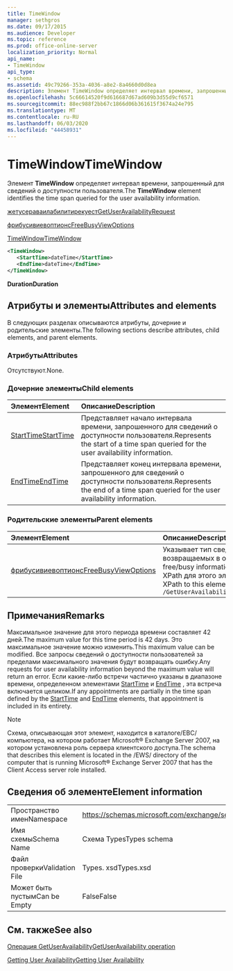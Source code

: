```yaml
---
title: TimeWindow
manager: sethgros
ms.date: 09/17/2015
ms.audience: Developer
ms.topic: reference
ms.prod: office-online-server
localization_priority: Normal
api_name:
- TimeWindow
api_type:
- schema
ms.assetid: 49c79266-353a-4036-a8e2-8a4660d0d8ea
description: Элемент TimeWindow определяет интервал времени, запрошенный для сведений о доступности пользователя.
ms.openlocfilehash: 5c66614520f9d616687d67ad609b3d55d9cf6571
ms.sourcegitcommit: 88ec988f2bb67c1866d06b361615f3674a24e795
ms.translationtype: MT
ms.contentlocale: ru-RU
ms.lasthandoff: 06/03/2020
ms.locfileid: "44458931"
---
```

# <a name="timewindow"></a><span data-ttu-id="ae625-103">TimeWindow</span><span class="sxs-lookup"><span data-stu-id="ae625-103">TimeWindow</span></span>

<span data-ttu-id="ae625-104">Элемент **TimeWindow** определяет интервал времени, запрошенный для сведений о доступности пользователя.</span><span class="sxs-lookup"><span data-stu-id="ae625-104">The **TimeWindow** element identifies the time span queried for the user availability information.</span></span> 
  
[<span data-ttu-id="ae625-105">жетусераваилабилитирекуест</span><span class="sxs-lookup"><span data-stu-id="ae625-105">GetUserAvailabilityRequest</span></span>](getuseravailabilityrequest.md)
  
[<span data-ttu-id="ae625-106">фрибусивиевоптионс</span><span class="sxs-lookup"><span data-stu-id="ae625-106">FreeBusyViewOptions</span></span>](freebusyviewoptions.md)
  
[<span data-ttu-id="ae625-107">TimeWindow</span><span class="sxs-lookup"><span data-stu-id="ae625-107">TimeWindow</span></span>](timewindow.md)
  
```xml
<TimeWindow>
   <StartTime>dateTime</StartTime>
   <EndTime>dateTime</EndTime>
</TimeWindow>
```

 <span data-ttu-id="ae625-108">**Duration**</span><span class="sxs-lookup"><span data-stu-id="ae625-108">**Duration**</span></span>
## <a name="attributes-and-elements"></a><span data-ttu-id="ae625-109">Атрибуты и элементы</span><span class="sxs-lookup"><span data-stu-id="ae625-109">Attributes and elements</span></span>

<span data-ttu-id="ae625-110">В следующих разделах описываются атрибуты, дочерние и родительские элементы.</span><span class="sxs-lookup"><span data-stu-id="ae625-110">The following sections describe attributes, child elements, and parent elements.</span></span>
  
### <a name="attributes"></a><span data-ttu-id="ae625-111">Атрибуты</span><span class="sxs-lookup"><span data-stu-id="ae625-111">Attributes</span></span>

<span data-ttu-id="ae625-112">Отсутствуют.</span><span class="sxs-lookup"><span data-stu-id="ae625-112">None.</span></span>
  
### <a name="child-elements"></a><span data-ttu-id="ae625-113">Дочерние элементы</span><span class="sxs-lookup"><span data-stu-id="ae625-113">Child elements</span></span>

|<span data-ttu-id="ae625-114">**Элемент**</span><span class="sxs-lookup"><span data-stu-id="ae625-114">**Element**</span></span>|<span data-ttu-id="ae625-115">**Описание**</span><span class="sxs-lookup"><span data-stu-id="ae625-115">**Description**</span></span>|
|:-----|:-----|
|[<span data-ttu-id="ae625-116">StartTime</span><span class="sxs-lookup"><span data-stu-id="ae625-116">StartTime</span></span>](starttime.md) <br/> |<span data-ttu-id="ae625-117">Представляет начало интервала времени, запрошенного для сведений о доступности пользователя.</span><span class="sxs-lookup"><span data-stu-id="ae625-117">Represents the start of a time span queried for the user availability information.</span></span>  <br/> |
|[<span data-ttu-id="ae625-118">EndTime</span><span class="sxs-lookup"><span data-stu-id="ae625-118">EndTime</span></span>](endtime.md) <br/> |<span data-ttu-id="ae625-119">Представляет конец интервала времени, запрошенного для сведений о доступности пользователя.</span><span class="sxs-lookup"><span data-stu-id="ae625-119">Represents the end of a time span queried for the user availability information.</span></span>  <br/> |
   
### <a name="parent-elements"></a><span data-ttu-id="ae625-120">Родительские элементы</span><span class="sxs-lookup"><span data-stu-id="ae625-120">Parent elements</span></span>

|<span data-ttu-id="ae625-121">**Элемент**</span><span class="sxs-lookup"><span data-stu-id="ae625-121">**Element**</span></span>|<span data-ttu-id="ae625-122">**Описание**</span><span class="sxs-lookup"><span data-stu-id="ae625-122">**Description**</span></span>|
|:-----|:-----|
|[<span data-ttu-id="ae625-123">фрибусивиевоптионс</span><span class="sxs-lookup"><span data-stu-id="ae625-123">FreeBusyViewOptions</span></span>](freebusyviewoptions.md) <br/> |<span data-ttu-id="ae625-124">Указывает тип сведений о доступности, возвращаемых в ответе.</span><span class="sxs-lookup"><span data-stu-id="ae625-124">Specifies the type of free/busy information returned in the response.</span></span>  <br/> <span data-ttu-id="ae625-125">XPath для этого элемента:</span><span class="sxs-lookup"><span data-stu-id="ae625-125">The following is the XPath to this element:</span></span>  <br/>  `/GetUserAvailabilityRequest/FreeBusyViewOptions` <br/> |
   
## <a name="remarks"></a><span data-ttu-id="ae625-126">Примечания</span><span class="sxs-lookup"><span data-stu-id="ae625-126">Remarks</span></span>

<span data-ttu-id="ae625-127">Максимальное значение для этого периода времени составляет 42 дней.</span><span class="sxs-lookup"><span data-stu-id="ae625-127">The maximum value for this time period is 42 days.</span></span> <span data-ttu-id="ae625-128">Это максимальное значение можно изменить.</span><span class="sxs-lookup"><span data-stu-id="ae625-128">This maximum value can be modified.</span></span> <span data-ttu-id="ae625-129">Все запросы сведений о доступности пользователей за пределами максимального значения будут возвращать ошибку.</span><span class="sxs-lookup"><span data-stu-id="ae625-129">Any requests for user availability information beyond the maximum value will return an error.</span></span> <span data-ttu-id="ae625-130">Если какие-либо встречи частично указаны в диапазоне времени, определенном элементами [StartTime](starttime.md) и [EndTime](endtime.md) , эта встреча включается целиком.</span><span class="sxs-lookup"><span data-stu-id="ae625-130">If any appointments are partially in the time span defined by the [StartTime](starttime.md) and [EndTime](endtime.md) elements, that appointment is included in its entirety.</span></span> 
  
> [!NOTE]
> <span data-ttu-id="ae625-131">Схема, описывающая этот элемент, находится в каталоге/ЕВС/компьютера, на котором работает Microsoft® Exchange Server 2007, на котором установлена роль сервера клиентского доступа.</span><span class="sxs-lookup"><span data-stu-id="ae625-131">The schema that describes this element is located in the /EWS/ directory of the computer that is running Microsoft® Exchange Server 2007 that has the Client Access server role installed.</span></span> 
  
## <a name="element-information"></a><span data-ttu-id="ae625-132">Сведения об элементе</span><span class="sxs-lookup"><span data-stu-id="ae625-132">Element information</span></span>

|||
|:-----|:-----|
|<span data-ttu-id="ae625-133">Пространство имен</span><span class="sxs-lookup"><span data-stu-id="ae625-133">Namespace</span></span>  <br/> |https://schemas.microsoft.com/exchange/services/2006/types  <br/> |
|<span data-ttu-id="ae625-134">Имя схемы</span><span class="sxs-lookup"><span data-stu-id="ae625-134">Schema Name</span></span>  <br/> |<span data-ttu-id="ae625-135">Схема Types</span><span class="sxs-lookup"><span data-stu-id="ae625-135">Types schema</span></span>  <br/> |
|<span data-ttu-id="ae625-136">Файл проверки</span><span class="sxs-lookup"><span data-stu-id="ae625-136">Validation File</span></span>  <br/> |<span data-ttu-id="ae625-137">Types. xsd</span><span class="sxs-lookup"><span data-stu-id="ae625-137">Types.xsd</span></span>  <br/> |
|<span data-ttu-id="ae625-138">Может быть пустым</span><span class="sxs-lookup"><span data-stu-id="ae625-138">Can be Empty</span></span>  <br/> |<span data-ttu-id="ae625-139">False</span><span class="sxs-lookup"><span data-stu-id="ae625-139">False</span></span>  <br/> |
   
## <a name="see-also"></a><span data-ttu-id="ae625-140">См. также</span><span class="sxs-lookup"><span data-stu-id="ae625-140">See also</span></span>



[<span data-ttu-id="ae625-141">Операция GetUserAvailability</span><span class="sxs-lookup"><span data-stu-id="ae625-141">GetUserAvailability operation</span></span>](getuseravailability-operation.md)


[<span data-ttu-id="ae625-142">Getting User Availability</span><span class="sxs-lookup"><span data-stu-id="ae625-142">Getting User Availability</span></span>](https://msdn.microsoft.com/library/d4133fcb-9b0f-4e6b-aadf-a389da83516a%28Office.15%29.aspx)

